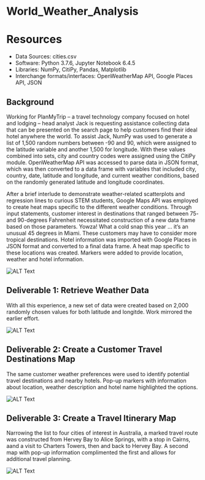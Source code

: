 # World_Weather_Analysis

# Resources
- Data Sources: cities.csv
- Software: Python 3.7.6, Jupyter Notebook 6.4.5
- Libraries: NumPy, CitiPy, Pandas, Matplotlib
- Interchange formats/interfaces: OpenWeatherMap API, Google Places API, JSON

## Background
Working for PlanMyTrip – a travel technology company focused on hotel and lodging – head analyst Jack is requesting assistance collecting data that can be presented on the search page to help customers find their ideal hotel anywhere the world. To assist Jack, NumPy was used to generate a list of 1,500 random numbers between -90 and 90, which were assigned to the latitude variable and another 1,500 for longitude. With these values combined into sets, city and country codes were assigned using the CitiPy module. OpenWeatherMap API was accessed to parse data in JSON format, which was then converted to a data frame with variables that included city, country, date, latitude and longitude, and current weather conditions, based on the randomly generated latitude and longitude coordinates.

After a brief interlude to demonstrate weather-related scatterplots and regression lines to curious STEM students, Google Maps API was employed to create heat maps specific to the different weather conditions. Through input statements, customer interest in destinations that ranged between 75- and 90-degrees Fahrenheit necessitated construction of a new data frame based on those parameters. Yowza! What a cold snap this year … it’s an unusual 45 degrees in Miami. These customers may have to consider more tropical destinations. Hotel information was imported with Google Places in JSON format and converted to a final data frame. A heat map specific to these locations was created. Markers were added to provide location, weather and hotel information.

![ALT Text](https://user-images.githubusercontent.com/30667001/151229298-db489c84-c592-4ca9-8a01-04529dbad559.png)

## Deliverable 1: Retrieve Weather Data
With all this experience, a new set of data were created based on 2,000 randomly chosen values for both latitude and longitde. Work mirrored the earlier effort.  

![ALT Text](https://user-images.githubusercontent.com/30667001/151229583-61d12180-c88d-4a13-a479-1ffa0f7ff4ea.png)


## Deliverable 2: Create a Customer Travel Destinations Map
The same customer weather preferences were used to identify potential travel destinations and nearby hotels. Pop-up markers with information about location, weather description and hotel name highlighted the options.

![ALT Text](https://user-images.githubusercontent.com/30667001/151229972-d69219be-7e0c-49da-89d7-e0cf4390a70d.png)

## Deliverable 3: Create a Travel Itinerary Map
Narrowing the list to four cities of interest in Australia, a marked travel route was constructed from Hervey Bay to Alice Springs, with a stop in Cairns, aand a visit to Charters Towers, then and back to Hervey Bay. A second map with pop-up information complimented the first and allows for additional travel planning.

![ALT Text](https://user-images.githubusercontent.com/30667001/151230421-6a7430f9-34e4-404e-8bf3-279ee4989ce1.png)
